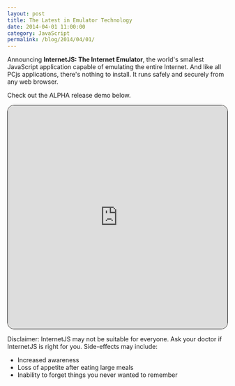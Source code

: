 ```yaml
---
layout: post
title: The Latest in Emulator Technology
date: 2014-04-01 11:00:00
category: JavaScript
permalink: /blog/2014/04/01/
---
```


Announcing **InternetJS: The Internet Emulator**, the world's smallest JavaScript application capable of emulating the entire Internet.
And like all PCjs applications, there's nothing to install.  It runs safely and securely from any web browser.

Check out the ALPHA release demo below. 

<iframe width="720" height="512" src="http://bing.com/" style="border-webkit-transform:scale(0.5);-moz-transform-scale(0.5);border:1px solid black;border-radius:15px;overflow:auto;width:100%;background-color:#FAEBD7;"></iframe>

Disclaimer: InternetJS may not be suitable for everyone.  Ask your doctor if InternetJS is right for you.  Side-effects may include:

- Increased awareness
- Loss of appetite after eating large meals
- Inability to forget things you never wanted to remember

